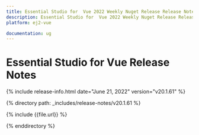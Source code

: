 ```yaml
---
title: Essential Studio for  Vue 2022 Weekly Nuget Release Release Notes  
description: Essential Studio for  Vue 2022 Weekly Nuget Release Release Notes  
platform: ej2-vue

documentation: ug
---
```


# Essential Studio for  Vue   Release Notes  

{% include release-info.html date="June 21, 2022"  version="v20.1.61" %} 

{% directory path: _includes/release-notes/v20.1.61 %}

{% include {{file.url}} %}

{% enddirectory %}
